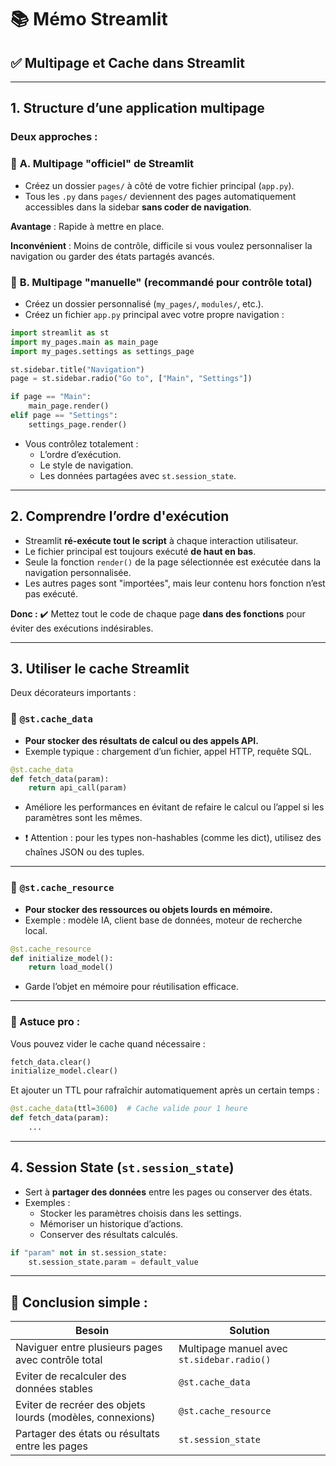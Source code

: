 # 📚 Mémo Streamlit  
## ✅ Multipage et Cache dans Streamlit

---

## 1. **Structure d’une application multipage**

### Deux approches :

### 🌟 **A. Multipage "officiel" de Streamlit**

- Créez un dossier `pages/` à côté de votre fichier principal (`app.py`).
- Tous les `.py` dans `pages/` deviennent des pages automatiquement accessibles dans la sidebar **sans coder de navigation**.
  
**Avantage** : Rapide à mettre en place.

**Inconvénient** : Moins de contrôle, difficile si vous voulez personnaliser la navigation ou garder des états partagés avancés.

### 🌟 **B. Multipage "manuelle" (recommandé pour contrôle total)**

- Créez un dossier personnalisé (`my_pages/`, `modules/`, etc.).
- Créez un fichier `app.py` principal avec votre propre navigation :

```python
import streamlit as st
import my_pages.main as main_page
import my_pages.settings as settings_page

st.sidebar.title("Navigation")
page = st.sidebar.radio("Go to", ["Main", "Settings"])

if page == "Main":
    main_page.render()
elif page == "Settings":
    settings_page.render()
```

- Vous contrôlez totalement :
  - L’ordre d’exécution.
  - Le style de navigation.
  - Les données partagées avec `st.session_state`.

---

## 2. **Comprendre l’ordre d'exécution**

- Streamlit **ré-exécute tout le script** à chaque interaction utilisateur.
- Le fichier principal est toujours exécuté **de haut en bas**.
- Seule la fonction `render()` de la page sélectionnée est exécutée dans la navigation personnalisée.
- Les autres pages sont "importées", mais leur contenu hors fonction n’est pas exécuté.

**Donc :**
✔️ Mettez tout le code de chaque page **dans des fonctions** pour éviter des exécutions indésirables.

---

## 3. **Utiliser le cache Streamlit**

Deux décorateurs importants :

### 🔹 `@st.cache_data`

- **Pour stocker des résultats de calcul ou des appels API.**
- Exemple typique : chargement d’un fichier, appel HTTP, requête SQL.

```python
@st.cache_data
def fetch_data(param):
    return api_call(param)
```

- Améliore les performances en évitant de refaire le calcul ou l’appel si les paramètres sont les mêmes.

- ❗ Attention : pour les types non-hashables (comme les dict), utilisez des chaînes JSON ou des tuples.

---

### 🔹 `@st.cache_resource`

- **Pour stocker des ressources ou objets lourds en mémoire.**
- Exemple : modèle IA, client base de données, moteur de recherche local.

```python
@st.cache_resource
def initialize_model():
    return load_model()
```

- Garde l’objet en mémoire pour réutilisation efficace.

---

### 🧩 Astuce pro :

Vous pouvez vider le cache quand nécessaire :

```python
fetch_data.clear()
initialize_model.clear()
```

Et ajouter un TTL pour rafraîchir automatiquement après un certain temps :

```python
@st.cache_data(ttl=3600)  # Cache valide pour 1 heure
def fetch_data(param):
    ...
```

---

## 4. **Session State (`st.session_state`)**

- Sert à **partager des données** entre les pages ou conserver des états.
- Exemples :
  - Stocker les paramètres choisis dans les settings.
  - Mémoriser un historique d’actions.
  - Conserver des résultats calculés.

```python
if "param" not in st.session_state:
    st.session_state.param = default_value
```

---

## 🏁 Conclusion simple :

| Besoin | Solution |
|--------|-----------|
| Naviguer entre plusieurs pages avec contrôle total | Multipage manuel avec `st.sidebar.radio()` |
| Eviter de recalculer des données stables | `@st.cache_data` |
| Eviter de recréer des objets lourds (modèles, connexions) | `@st.cache_resource` |
| Partager des états ou résultats entre les pages | `st.session_state` |